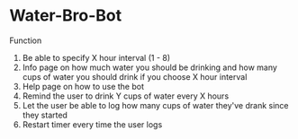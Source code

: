 # Water-Bro-Bot

Function

1. Be able to specify X hour interval (1 - 8)
2. Info page on how much water you should be drinking and how many cups of water you should drink if you choose X hour interval
3. Help page on how to use the bot
4. Remind the user to drink Y cups of water every X hours
5. Let the user be able to log how many cups of water they've drank since they started
6. Restart timer every time the user logs
